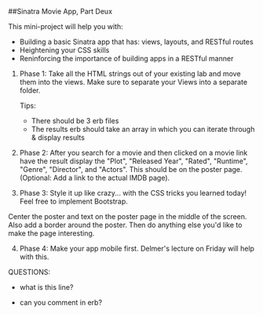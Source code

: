 ##Sinatra Movie App, Part Deux

This mini-project will help you with:

  - Building a basic Sinatra app that has: views, layouts, and RESTful routes
  - Heightening your CSS skills 
  - Reninforcing the importance of building apps in a RESTful manner

1) Phase 1: Take all the HTML strings out of your existing lab and move them into the views. Make sure to separate your Views into a separate folder.
  
    Tips:
      - There should be 3 erb files
      - The results erb should take an array in which you can iterate through & display results
  
2) Phase 2: After you search for a movie and then clicked on a movie link have the result display the "Plot", "Released Year", "Rated", "Runtime", "Genre", "Director", and "Actors". This should be on the poster page.  (Optional: Add a link to the actual IMDB page).

3) Phase 3: Style it up like crazy... with the CSS tricks you learned today! Feel free to implement Bootstrap.

Center the poster and text on the poster page in the middle of the screen.  Also add a border around the poster.  Then do anything else you'd like to make the page interesting.

4) Phase 4: Make your app mobile first. Delmer's lecture on Friday will help with this.



QUESTIONS:

- what is this line?

- can you comment in erb?